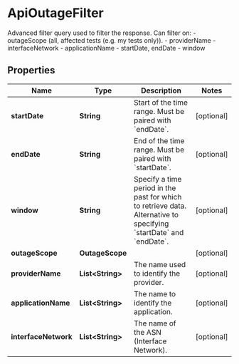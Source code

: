 

# ApiOutageFilter

Advanced filter query used to filter the response. Can filter on: - outageScope (all, affected tests (e.g. my tests only)). - providerName - interfaceNetwork - applicationName - startDate, endDate - window

## Properties

| Name | Type | Description | Notes |
|------------ | ------------- | ------------- | -------------|
|**startDate** | **String** | Start of the time range. Must be paired with &#x60;endDate&#x60;. |  [optional] |
|**endDate** | **String** | End of the time range. Must be paired with &#x60;startDate&#x60;. |  [optional] |
|**window** | **String** | Specify a time period in the past for which to retrieve data. Alternative to specifying &#x60;startDate&#x60; and &#x60;endDate&#x60;. |  [optional] |
|**outageScope** | **OutageScope** |  |  [optional] |
|**providerName** | **List&lt;String&gt;** | The name used to identify the provider. |  [optional] |
|**applicationName** | **List&lt;String&gt;** | The name to identify the application. |  [optional] |
|**interfaceNetwork** | **List&lt;String&gt;** | The name of the ASN (Interface Network). |  [optional] |



